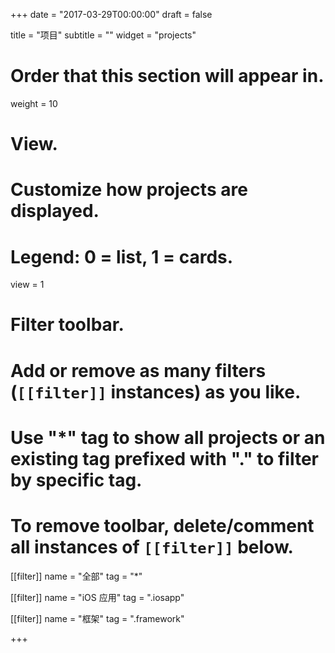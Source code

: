 +++
date = "2017-03-29T00:00:00"
draft = false

title = "项目"
subtitle = ""
widget = "projects"

# Order that this section will appear in.
weight = 10

# View.
# Customize how projects are displayed.
# Legend: 0 = list, 1 = cards.
view = 1

# Filter toolbar.
# Add or remove as many filters (`[[filter]]` instances) as you like.
# Use "*" tag to show all projects or an existing tag prefixed with "." to filter by specific tag.
# To remove toolbar, delete/comment all instances of `[[filter]]` below.
[[filter]]
  name = "全部"
  tag = "*"
  
[[filter]]
  name = "iOS 应用"
  tag = ".iosapp"

[[filter]]
  name = "框架"
  tag = ".framework"

+++

